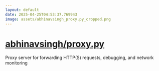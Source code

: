 ```yaml
---
layout: default
date: 2025-04-25T04:53:37.769943
image: assets/abhinavsingh_proxy.py_cropped.png
---
```


# [abhinavsingh/proxy.py](https://github.com/abhinavsingh/proxy.py)

Proxy server for forwarding HTTP(S) requests, debugging, and network monitoring
